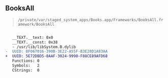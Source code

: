 ## BooksAll

> `/private/var/staged_system_apps/Books.app/Frameworks/BooksAll.framework/BooksAll`

```diff

   __TEXT.__text: 0x0
   __TEXT.__const: 0x38
   - /usr/lib/libSystem.B.dylib
-  UUID: BF067016-390B-3E22-A55F-B3E28D1A83AA
+  UUID: 5E72DBD5-8AAF-3024-9990-F88CE89AFD68
   Functions: 0
   Symbols:   2
   CStrings:  0

```
